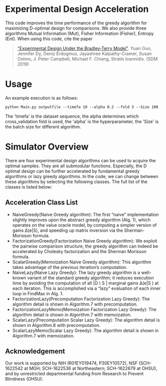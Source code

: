 Experimental Design Acceleration
==============================
This code improves the time performance of the greedy algorithm for maximizing D-optimal design for comparisons. We also provide three algorithms Mutual Information (Mut), Fisher Information (Fisher), Entropy (Ent). When using this code, cite the paper 
>["Experimental Design Under the Bradley-Terry Model"](https://arxiv.org/abs/1901.06080).
>Yuan Guo, Jennifer Dy, Deniz Erdogmus, Jayashree Kalpathy-Cramer, Susan Ostmo, 
J. Peter Campbell, Michael F. Chiang, Stratis Ioannidis.
>(SDM 2019)

Usage
======================

An example execution is as follows:

	python Main.py outputfile --timefa 10 --alpha 0.2 --fold 3 --Size 100 

The 'timefa' is the dataset sequence, the alpha determines which cross_validation fold is used, the 'alpha' is the hyperparameter, the 'Size' is the batch size for different algorithm. 

Simulator Overview
======================

There are four experimental design algorithms can be used to acquire the optimal samples. They are all submodular functions. Especially, the D optimal design can be further accelerated by fundamental greedy algorithms or lazy greedy algorithms. In the code, we can change between these algorithms by selecting the following classes. The full list of the classes is listed below: 

Acceleration Class List
----------------------------------
* NaiveGreedy(Naive Greedy algorithm):
The first “naive” implementation slightly improves upon the abstract greedy algorithm (Alg. 1), which operates on the value oracle model, by computing a simpler version of gains ∆(e|S), and speeding up matrix inversion via the Sherman-Morisson formula.
* FactorizationGreedy(Factorization Naive Greedy algorithm): We exploit the pairwise comparison structure, the greedy algorithm can indeed be accelerated by Cholesky factorization and the Sherman Morisson formula. 
* ScalarGreedy(Memoization Naive Greedy algorithm): This algorithm takes advantage of the previous iteration’s computation. 
* NaiveLazy(Naive Lazy Greedy): The lazy greedy algorithm is a well-known variant of the standard greedy algorithm; it reduces execution time by avoiding the computation of all |Ω \ S | marginal gains ∆(e|S ) at each iteration. This is accomplished via a “lazy” evaluation of each inner loop in FindMax in Alg. 1.
* FactorizationLazy(Precomputation Factorization Lazy Greedy): The algorithm detail is shown in Algorithm.7 with precomputation. 
* FactorizationLazyMemo(Memoization Factorization Lazy Greedy): The algorithm detail is shown in Algorithm.7 with memoization. 
* ScalarLazy(Precomputation Scalar Lazy Greedy): The algorithm detail is shown in Algorithm.8 with precomputation. 
* ScalarLazyMemo(Scalar Lazy Greedy): The algorithm detail is shown in Algorithm.7 with memoization. 


## Acknowledgement

Our work is supported by NIH (R01EY019474, P30EY10572), NSF (SCH-1622542 at MGH; SCH-1622536 at Northeastern; SCH-1622679 at OHSU), and by unrestricted departmental funding from Research to Prevent Blindness (OHSU).





